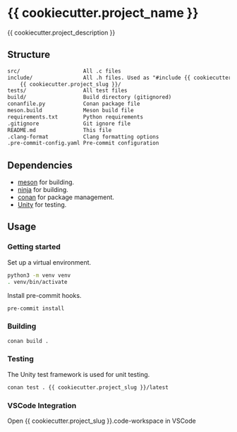 # {{ cookiecutter.project_name }}

{{ cookiecutter.project_description }}

## Structure

```txt
src/                    All .c files
include/                All .h files. Used as "#include {{ cookiecutter.project_slug }}/header.h"
    {{ cookiecutter.project_slug }}/
tests/                  All test files
build/                  Build directory (gitignored)
conanfile.py            Conan package file
meson.build             Meson build file
requirements.txt        Python requirements
.gitignore              Git ignore file
README.md               This file
.clang-format           Clang formatting options
.pre-commit-config.yaml Pre-commit configuration
```

## Dependencies

- [meson](https://mesonbuild.com/) for building.
- [ninja](https://ninja-build.org/) for building.
- [conan](https://conan.io/) for package management.
- [Unity](https://www.throwtheswitch.org/unity) for testing.

## Usage

### Getting started

Set up a virtual environment.

```bash
python3 -m venv venv
. venv/bin/activate
```

Install pre-commit hooks.

```bash
pre-commit install
```

### Building

```bash
conan build .
```

### Testing

The Unity test framework is used for unit testing.

```bash
conan test . {{ cookiecutter.project_slug }}/latest
```

### VSCode Integration

Open {{ cookiecutter.project_slug }}.code-workspace in VSCode
